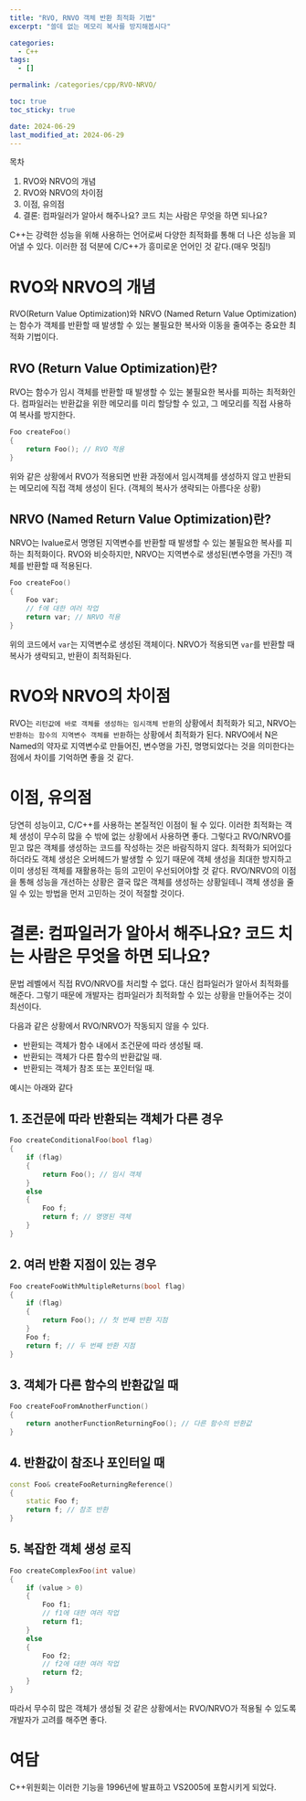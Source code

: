 ```yaml
---
title: "RVO, RNVO 객체 반환 최적화 기법"
excerpt: "쓸데 없는 메모리 복사를 방지해봅시다"

categories:
  - C++
tags:
  - []

permalink: /categories/cpp/RVO-NRVO/

toc: true
toc_sticky: true

date: 2024-06-29
last_modified_at: 2024-06-29
---
```


목차

1. RVO와 NRVO의 개념
2. RVO와 NRVO의 차이점
3. 이점, 유의점
4. 결론: 컴파일러가 알아서 해주나요? 코드 치는 사람은 무엇을 하면 되나요?

C++는 강력한 성능을 위해 사용하는 언어로써 다양한 최적화를 통해 더 나은 성능을 꾀어낼 수 있다. 이러한 점 덕분에 C/C++가 흥미로운 언어인 것 같다.(매우 멋짐!)

# RVO와 NRVO의 개념
RVO(Return Value Optimization)와 NRVO (Named Return Value Optimization)는 함수가 객체를 반환할 때 발생할 수 있는 불필요한 복사와 이동을 줄여주는 중요한 최적화 기법이다.

## RVO (Return Value Optimization)란?
RVO는 함수가 임시 객체를 반환할 때 발생할 수 있는 불필요한 복사를 피하는 최적화인다.
컴파일러는 반환값을 위한 메모리를 미리 할당할 수 있고, 그 메모리를 직접 사용하여 복사를 방지한다.
```c++
Foo createFoo()
{
	return Foo(); // RVO 적용
}
```
위와 같은 상황에서 RVO가 적용되면 반환 과정에서 임시객체를 생성하지 않고 반환되는 메모리에 직접 객체 생성이 된다. (객체의 복사가 생략되는 아름다운 상황)

## NRVO (Named Return Value Optimization)란?
NRVO는 lvalue로서 명명된 지역변수를 반환할 때 발생할 수 있는 불필요한 복사를 피하는 최적화이다. RVO와 비슷하지만, NRVO는 지역변수로 생성된(변수명을 가진!) 객체를 반환할 때 적용된다.
```c++
Foo createFoo()
{
    Foo var;
    // f에 대한 여러 작업
    return var; // NRVO 적용
}
```
위의 코드에서 ```var```는 지역변수로 생성된 객체이다. NRVO가 적용되면 ```var```를 반환할 때 복사가 생략되고, 반환이 최적화된다.

# RVO와 NRVO의 차이점
RVO는 ```리턴값에 바로 객체를 생성하는 임시객체 반환```의 상황에서 최적화가 되고, NRVO는 ```반환하는 함수의 지역변수 객체를 반환```하는 상황에서 최적화가 된다.
NRVO에서 N은 Named의 약자로 지역변수로 만들어진, 변수명을 가진, 명명되었다는 것을 의미한다는 점에서 차이를 기억하면 좋을 것 같다.

# 이점, 유의점
당연히 성능이고, C/C++를 사용하는 본질적인 이점이 될 수 있다. 이러한 최적화는 객체 생성이 무수히 많을 수 밖에 없는 상황에서 사용하면 좋다. 그렇다고 RVO/NRVO를 믿고 많은 객체를 생성하는 코드를 작성하는 것은 바람직하지 않다. 최적화가 되어있다 하더라도 객체 생성은 오버헤드가 발생할 수 있기 때문에 객체 생성을 최대한 방지하고 이미 생성된 객체를 재활용하는 등의 고민이 우선되어야할 것 같다. RVO/NRVO의 이점을 통해 성능을 개선하는 상황은 결국 많은 객체를 생성하는 상황일테니 객체 생성을 줄일 수 있는 방법을 먼저 고민하는 것이 적절할 것이다.

# 결론: 컴파일러가 알아서 해주나요? 코드 치는 사람은 무엇을 하면 되나요?
문법 레벨에서 직접 RVO/NRVO를 처리할 수 없다. 대신 컴파일러가 알아서 최적화를 해준다. 그렇기 때문에 개발자는 컴파일러가 최적화할 수 있는 상황을 만들어주는 것이 최선이다.

다음과 같은 상황에서 RVO/NRVO가 작동되지 않을 수 있다.
- 반환되는 객체가 함수 내에서 조건문에 따라 생성될 때.
- 반환되는 객체가 다른 함수의 반환값일 때.
- 반환되는 객체가 참조 또는 포인터일 때.

예시는 아래와 같다

## 1. 조건문에 따라 반환되는 객체가 다른 경우
```c++
Foo createConditionalFoo(bool flag)
{
	if (flag)
	{
		return Foo(); // 임시 객체
	}
	else
	{
		Foo f;
		return f; // 명명된 객체
	}
}
```

## 2. 여러 반환 지점이 있는 경우
```c++
Foo createFooWithMultipleReturns(bool flag)
{
	if (flag)
	{
		return Foo(); // 첫 번째 반환 지점
	}
	Foo f;
	return f; // 두 번째 반환 지점
}
```

## 3. 객체가 다른 함수의 반환값일 때
```c++
Foo createFooFromAnotherFunction()
{
	return anotherFunctionReturningFoo(); // 다른 함수의 반환값
}
```

## 4. 반환값이 참조나 포인터일 때
```c++
const Foo& createFooReturningReference()
{
	static Foo f;
	return f; // 참조 반환
}
```

## 5. 복잡한 객체 생성 로직
```c++
Foo createComplexFoo(int value)
{
	if (value > 0)
	{
		Foo f1;
		// f1에 대한 여러 작업
		return f1;
	}
	else
	{
		Foo f2;
		// f2에 대한 여러 작업
		return f2;
	}
}
```

따라서 무수히 많은 객체가 생성될 것 같은 상황에서는 RVO/NRVO가 적용될 수 있도록 개발자가 고려를 해주면 좋다.

# 여담
C++위원회는 이러한 기능을 1996년에 발표하고 VS2005에 포함시키게 되었다.

